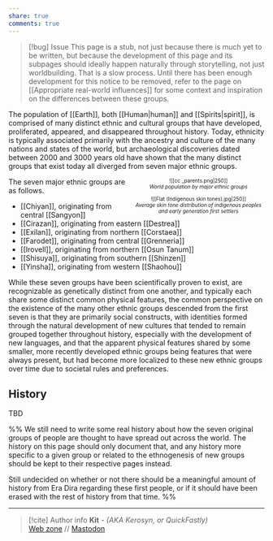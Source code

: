 ```yaml
---
share: true
comments: true
---
```

> [!bug] Issue
> This page is a stub, not just because there is much yet to be written, but because the development of this page and its subpages should ideally happen naturally through storytelling, not just worldbuilding. That is a slow process. Until there has been enough development for this notice to be removed, refer to the page on [[Appropriate real-world influences]] for some context and inspiration on the differences between these groups.

The population of [[Earth]], both [[Human|human]] and [[Spirits|spirit]], is comprised of many distinct ethnic and cultural groups that have developed, proliferated, appeared, and disappeared throughout history. Today, ethnicity is typically associated primarily with the ancestry and culture of the many nations and states of the world, but archaeological discoveries dated between 2000 and 3000 years old have shown that the many distinct groups that exist today all diverged from seven major ethnic groups.

<span align="center" style="float:right; clear:right; width:260px; margin:0 0 0 14; border-collapse:collapse; font-size:10px">![[cc _parents.png|250]]<br><i>World population by major ethnic groups</i><br><br>![[Flat (Indigenous skin tones).jpg|250]]<br><i>Average skin tone distribution of indigenous peoples and early generation first settlers</i></span>

The seven major ethnic groups are as follows.
- [[Chiyan]], originating from central [[Sangyon]]
- [[Cirazan]], originating from eastern [[Destrea]]
- [[Exilan]], originating from northern [[Corstaea]]
- [[Farodet]], originating from central [[Grenneria]]
- [[Irovell]], originating from northern [[Osun Tanum]]
- [[Shisuya]], originating from southern [[Shinzen]]
- [[Yinsha]], originating from western [[Shaohou]]

While these seven groups have been scientifically proven to exist, are recognizable as genetically distinct from one another, and typically each share some distinct common physical features, the common perspective on the existence of the many other ethnic groups descended from the first seven is that they are primarily social constructs, with identities formed through the natural development of new cultures that tended to remain grouped together throughout history, especially with the development of new languages, and that the apparent physical features shared by some smaller, more recently developed ethnic groups being features that were always present, but had become more localized to these new ethnic groups over time due to societal rules and preferences.

## History

TBD

%% We still need to write some real history about how the seven original groups of people are thought to have spread out across the world. The history on this page should only document that, and any history more specific to a given group or related to the ethnogenesis of new groups should be kept to their respective pages instead. 

Still undecided on whether or not there should be a meaningful amount of history from Era Dira regarding these first people, or if it should have been erased with the rest of history from that time. %%

-----
> [!cite] Author info
> **Kit** - *(AKA Kerosyn, or QuickFastly)*\
> [Web zone](https://kitabe.link) // [Mastodon](https://social.tripulse.net/@kit)